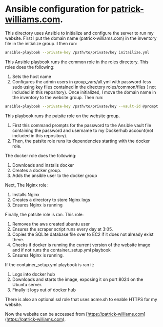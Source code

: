# Ansible configuration for [patrick-williams.com](https://patrick-williams.com).

This directory uses Ansible to initialize and configure the server to run my website. First I put the domain name (patrick-williams.com) in the inventory file in the 
initialize group. I then run:
```bash
ansible-playbook --private-key /path/to/private/key initailize.yml
```
This Ansible playbook runs the common role in the roles directory. This roles does the following:
1. Sets the host name  
2. Configures the admin users in group_vars/all.yml with password-less sudo using key files contained in the directory roles/common/files ( not included in this repository). 
Once initialized, I move the domain name in the inventory to the website group. Then run:
```bash
ansible-playbook --private-key /path/to/private/key --vault-id @prompt site.yml
```
This playbook runs the patsite role on the website group. 
1. First this command prompts for the password to the Ansible vault file containing the password and username to my Dockerhub account(not included in this repository). 
2. Then, the patsite role runs its dependencies starting with the docker role.

The docker role does the following:

1. Downloads and installs docker 
2. Creates a docker group. 
3. Adds the ansible user to the docker group 

Next, The Nginx role: 

1. Installs Nginx 
2. Creates a directory to store Nginx logs
3. Ensures Nginx is running 

Finally, the patsite role is ran. This role: 

1. Removes the aws created ubuntu user
2. Ensures the scraper script runs every day at 3:05.
3. Copies the SQLite database file over to EC2 if it does not already exist there.
4. Checks if docker is running the current version of the website image and if not runs the container_setup.yml playbook
5. Ensures Nginx is running. 

If the container_setup.yml playbook is ran it:

1. Logs into docker hub  
3. Downloads and starts the image, exposing it on port 8024 on the Ubuntu server. 
3. Finally it logs out of docker hub 

There is also an optional ssl role that uses acme.sh to enable HTTPS for my website.

Now the website can be accessed from [https://patrick-williams.com](https://patrick-williams.com). 

